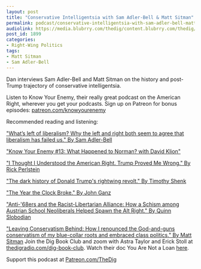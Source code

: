 ```yaml
---
layout: post
title: "Conservative Intelligentsia with Sam Adler-Bell & Matt Sitman"
permalink: podcast/conservative-intelligentsia-with-sam-adler-bell-matt-sitman
audiolink: https://media.blubrry.com/thedig/content.blubrry.com/thedig/The_Dig-EP_293-AdlerBell-Sitman.mp3
post_id: 1899
categories: 
- Right-Wing Politics
tags: 
- Matt Sitman
- Sam Adler-Bell
---
```


Dan interviews Sam Adler-Bell and Matt Sitman on the history and post-Trump trajectory of conservative intelligentsia.

Listen to 
Know Your Enemy, their really great podcast on the American Right, wherever you get your podcasts. Sign up on Patreon for bonus episodes: 
[patreon.com/knowyourenemy](https://patreon.com/knowyourenemy)


Recommended reading and listening:



["What’s left of liberalism? Why the left and right both seem to agree that liberalism has failed us." By Sam Adler-Bell](https://theoutline.com/post/7687/what-is-left-of-liberalism-ahmari-french)

["Know Your Enemy #13: What Happened to Norman? with David Klion"](https://www.dissentmagazine.org/blog/know-your-enemy-13-what-happened-to-norman-with-david-klion)

["I Thought I Understood the American Right. Trump Proved Me Wrong." By Rick Perlstein](https://www.nytimes.com/2017/04/11/magazine/i-thought-i-understood-the-american-right-trump-proved-me-wrong.html)

["The dark history of Donald Trump's rightwing revolt." By Timothy Shenk](https://www.theguardian.com/news/2016/aug/16/secret-history-trumpism-donald-trump)

["The Year the Clock Broke." By John Ganz](https://thebaffler.com/salvos/the-year-the-clock-broke-ganz)

["Anti-'68ers and the Racist-Libertarian Alliance: How a Schism among Austrian School Neoliberals Helped Spawn the Alt Right." By Quinn Slobodian](https://www.academia.edu/39530020/Anti-68ers_and_the_Racist-Libertarian_Alliance_How_a_Schism_among_Austrian_School_Neoliberals_Helped_Spawn_the_Alt_Right)

["Leaving Conservatism Behind: How I renounced the God-and-guns conservatism of my blue-collar roots and embraced class politics." By Matt Sitman](https://www.dissentmagazine.org/article/leaving-conservatism-behind-blue-collar-republican-progressive)
Join the Dig Book Club and zoom with Astra Taylor and Erick Stoll at 
[thedigradio.com/dig-book-club](https://thedigradio.com/dig-book-club). Watch their doc You Are Not a Loan 
[here](https://theintercept.com/2021/01/25/student-debt-you-are-not-a-loan-film/).

Support this podcast at 
[Patreon.com/TheDig](https://Patreon.com/TheDig)